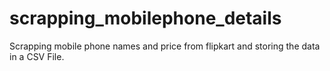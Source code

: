 # scrapping_mobilephone_details
Scrapping mobile phone names and price from flipkart and storing the data in a CSV File.
